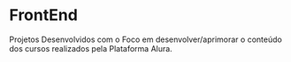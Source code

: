 # FrontEnd
Projetos Desenvolvidos com o Foco em desenvolver/aprimorar o conteúdo dos cursos realizados pela Plataforma Alura.

